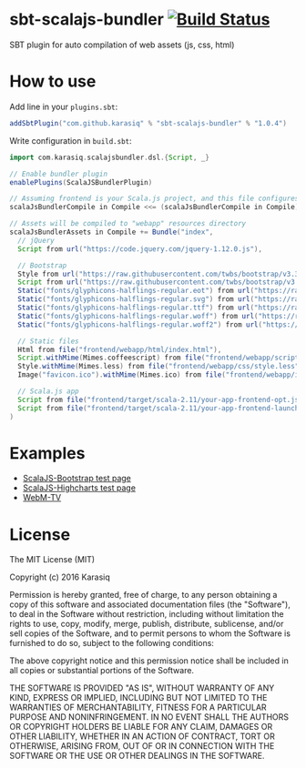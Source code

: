 # sbt-scalajs-bundler [![Build Status](https://travis-ci.org/Karasiq/sbt-scalajs-bundler.svg?branch=master)](https://travis-ci.org/Karasiq/sbt-scalajs-bundler)
SBT plugin for auto compilation of web assets (js, css, html)

# How to use
Add line in your `plugins.sbt`:
```scala
addSbtPlugin("com.github.karasiq" % "sbt-scalajs-bundler" % "1.0.4")
```

Write configuration in `build.sbt`:
```scala
import com.karasiq.scalajsbundler.dsl.{Script, _}

// Enable bundler plugin
enablePlugins(ScalaJSBundlerPlugin)

// Assuming frontend is your Scala.js project, and this file configures backend package
scalaJsBundlerCompile in Compile <<= (scalaJsBundlerCompile in Compile).dependsOn(fullOptJS in Compile in frontend)

// Assets will be compiled to "webapp" resources directory
scalaJsBundlerAssets in Compile += Bundle("index",
  // jQuery
  Script from url("https://code.jquery.com/jquery-1.12.0.js"),

  // Bootstrap
  Style from url("https://raw.githubusercontent.com/twbs/bootstrap/v3.3.6/dist/css/bootstrap.css"),
  Script from url("https://raw.githubusercontent.com/twbs/bootstrap/v3.3.6/dist/js/bootstrap.js"),
  Static("fonts/glyphicons-halflings-regular.eot") from url("https://raw.githubusercontent.com/twbs/bootstrap/v3.3.6/dist/fonts/glyphicons-halflings-regular.eot"),
  Static("fonts/glyphicons-halflings-regular.svg") from url("https://raw.githubusercontent.com/twbs/bootstrap/v3.3.6/dist/fonts/glyphicons-halflings-regular.svg"),
  Static("fonts/glyphicons-halflings-regular.ttf") from url("https://raw.githubusercontent.com/twbs/bootstrap/v3.3.6/dist/fonts/glyphicons-halflings-regular.ttf"),
  Static("fonts/glyphicons-halflings-regular.woff") from url("https://raw.githubusercontent.com/twbs/bootstrap/v3.3.6/dist/fonts/glyphicons-halflings-regular.woff"),
  Static("fonts/glyphicons-halflings-regular.woff2") from url("https://raw.githubusercontent.com/twbs/bootstrap/v3.3.6/dist/fonts/glyphicons-halflings-regular.woff2"),

  // Static files
  Html from file("frontend/webapp/html/index.html"),
  Script.withMime(Mimes.coffeescript) from file("frontend/webapp/scripts/script.coffee"),
  Style.withMime(Mimes.less) from file("frontend/webapp/css/style.less"), // Requires less4j library in classpath
  Image("favicon.ico").withMime(Mimes.ico) from file("frontend/webapp/img/favicon.ico"),

  // Scala.js app
  Script from file("frontend/target/scala-2.11/your-app-frontend-opt.js"),
  Script from file("frontend/target/scala-2.11/your-app-frontend-launcher.js")
)
```

# Examples
* [ScalaJS-Bootstrap test page](https://github.com/Karasiq/scalajs-bootstrap)
* [ScalaJS-Highcharts test page](https://github.com/Karasiq/scalajs-highcharts)
* [WebM-TV](https://github.com/Karasiq/webm-tv)

# License
The MIT License (MIT)

Copyright (c) 2016 Karasiq

Permission is hereby granted, free of charge, to any person obtaining a copy
of this software and associated documentation files (the "Software"), to deal
in the Software without restriction, including without limitation the rights
to use, copy, modify, merge, publish, distribute, sublicense, and/or sell
copies of the Software, and to permit persons to whom the Software is
furnished to do so, subject to the following conditions:

The above copyright notice and this permission notice shall be included in
all copies or substantial portions of the Software.

THE SOFTWARE IS PROVIDED "AS IS", WITHOUT WARRANTY OF ANY KIND, EXPRESS OR
IMPLIED, INCLUDING BUT NOT LIMITED TO THE WARRANTIES OF MERCHANTABILITY,
FITNESS FOR A PARTICULAR PURPOSE AND NONINFRINGEMENT. IN NO EVENT SHALL THE
AUTHORS OR COPYRIGHT HOLDERS BE LIABLE FOR ANY CLAIM, DAMAGES OR OTHER
LIABILITY, WHETHER IN AN ACTION OF CONTRACT, TORT OR OTHERWISE, ARISING FROM,
OUT OF OR IN CONNECTION WITH THE SOFTWARE OR THE USE OR OTHER DEALINGS IN
THE SOFTWARE.
